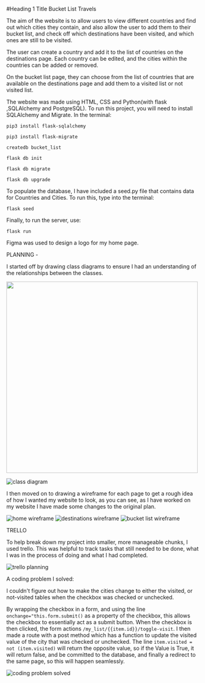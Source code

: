 #Heading 1 Title Bucket List Travels

The aim of the website is to allow users to view different countries and find out which cities they contain, and also allow the user to add them to their bucket list, and check off which destinations have been visited, and which ones are still to be visited.

The user can create a country and add it to the list of countries on the destinations page. Each country can be edited, and the cities within the countries can be added or removed.

On the bucket list page, they can choose from the list of countries that are available on the destinations page and add them to a visited list or not visited list.




The website was made using HTML, CSS and Python(with flask ,SQLAlchemy and PostgreSQL).
To run this project, you will need to install SQLAlchemy and Migrate.
In the terminal:  

```pip3 install flask-sqlalchemy```  

```pip3 install flask-migrate```  

```createdb bucket_list```  

```flask db init```  

```flask db migrate```  

```flask db upgrade```  


To populate the database, I have included a seed.py file that contains data for Countries and Cities. To run this, type into the terminal:  

```flask seed```

Finally, to run the server, use:  

```flask run```


Figma was used to design a logo for my home page.


PLANNING -

I started off by drawing class diagrams to ensure I had an understanding of the relationships between the classes.

<img src ="/static/images/class_diagrams.jpg" width=500px height=500px></img>

![class diagram](/static/images/class_diagrams.jpg)

I then moved on to drawing a wireframe for each page to get a rough idea of how I wanted my website to look, as you can see, as I have worked on my website I have made some changes to the original plan.

![home wireframe](/static/images/home_wireframe.jpg)
![destinations wireframe](/static/images/destinations_wireframe.jpg)
![bucket list wireframe](/static/images/bucket_list_wireframe.jpg)

TRELLO

To help break down my project into smaller, more manageable chunks, I used trello. This was helpful to track tasks that still needed to be done, what I was in the process of doing and what I had completed.

![trello planning](/static/images/trello.png)




A coding problem I solved:

I couldn't figure out how to make the cities change to either the visited, or not-visited tables when the checkbox was checked or unchecked.

By wrapping the checkbox in a form, and using the line 
```onchange="this.form.submit()``` as a property of the checkbox,
this allows the checkbox to essentially act as a submit button.
When the checkbox is then clicked, the form actions ```/my_list/{{item.id}}/toggle-visit```.
I then made a route with a post method which has a function to update the visited value of the city that was checked or unchecked.
The line ```item.visited = not (item.visited)``` will return the opposite value, so if the Value is True, it will return false, and be committed to the database, and finally a redirect to the same page, so this will happen seamlessly.

![coding problem solved](/static/images/coding_problem_solved.png)




